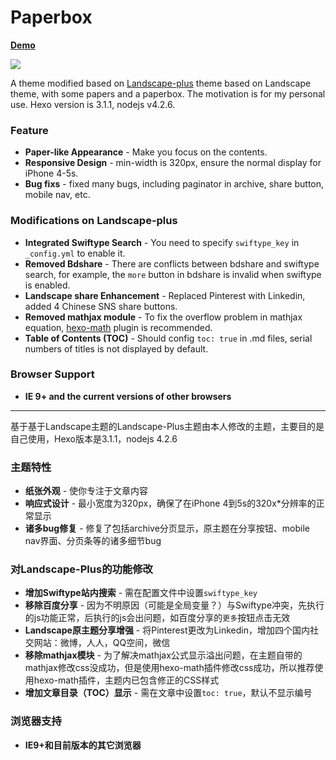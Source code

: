 # Paperbox

 [**Demo**](http://sun11.me)
 
 ![](http://7d9hqq.com1.z0.glb.clouddn.com/images/hexo-theme-paperbox/responsive-design.png)

A theme modified based on [Landscape-plus](https://github.com/xiangming/landscape-plus) theme based on Landscape theme, with some papers and a paperbox. The motivation is for my personal use. Hexo version is 3.1.1, nodejs v4.2.6.

### Feature

* **Paper-like Appearance** - Make you focus on the contents.
* **Responsive Design** - min-width is 320px, ensure the normal display for iPhone 4-5s.
* **Bug fixs** - fixed many bugs, including paginator in archive, share button, mobile nav, etc.

### Modifications on Landscape-plus

* **Integrated Swiftype Search** - You need to specify `swiftype_key` in `_config.yml` to enable it.
* **Removed Bdshare** - There are conflicts between bdshare and swiftype search, for example, the `more` button in bdshare is invalid when swiftype is enabled.
* **Landscape share Enhancement** - Replaced Pinterest with Linkedin, added 4 Chinese SNS share buttons.
* **Removed mathjax module** - To fix the overflow problem in mathjax equation, [hexo-math](https://github.com/akfish/hexo-math) plugin is recommended.
* **Table of Contents (TOC)** - Should config `toc: true` in .md files, serial numbers of titles is not displayed by default.

### Browser Support

* **IE 9+ and the current versions of other browsers**

---
 
基于基于Landscape主题的Landscape-Plus主题由本人修改的主题，主要目的是自己使用，Hexo版本是3.1.1，nodejs 4.2.6

### 主题特性

* **纸张外观** - 使你专注于文章内容
* **响应式设计** - 最小宽度为320px，确保了在iPhone 4到5s的320x*分辨率的正常显示
* **诸多bug修复** - 修复了包括archive分页显示，原主题在分享按钮、mobile nav界面、分页条等的诸多细节bug

### 对Landscape-Plus的功能修改

* **增加Swiftype站内搜索** - 需在配置文件中设置`swiftype_key`
* **移除百度分享** - 因为不明原因（可能是全局变量？）与Swiftype冲突，先执行的js功能正常，后执行的js会出问题，如百度分享的`更多`按钮点击无效
* **Landscape原主题分享增强** - 将Pinterest更改为Linkedin，增加四个国内社交网站：微博，人人，QQ空间，微信
* **移除mathjax模块** - 为了解决mathjax公式显示溢出问题，在主题自带的mathjax修改css没成功，但是使用hexo-math插件修改css成功，所以推荐使用hexo-math插件，主题内已包含修正的CSS样式
* **增加文章目录（TOC）显示** - 需在文章中设置`toc: true`，默认不显示编号

### 浏览器支持

* **IE9+和目前版本的其它浏览器**
